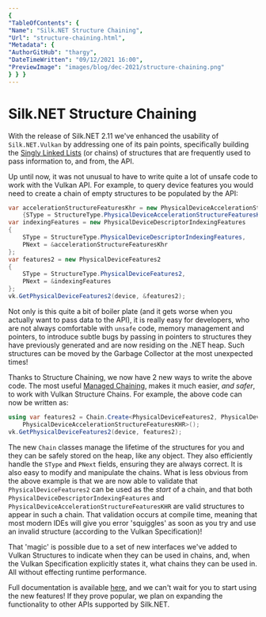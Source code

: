```yaml
---
{
"TableOfContents": {
"Name": "Silk.NET Structure Chaining",
"Url": "structure-chaining.html",
"Metadata": {
"AuthorGitHub": "thargy",
"DateTimeWritten": "09/12/2021 16:00",
"PreviewImage": "images/blog/dec-2021/structure-chaining.png"
} } }
---
```


# Silk.NET Structure Chaining

With the release of Silk.NET 2.11 we've enhanced the usability of `Silk.NET.Vulkan` by addressing one of its pain
points, specifically building the [Singly Linked Lists](https://en.wikipedia.org/wiki/Linked_list) (or chains) of
structures that are frequently used to pass information to, and from, the API.

Up until now, it was not unusual to have to write quite a lot of unsafe code to work with the Vulkan API. For example, to
query device features you would need to create a chain of empty structures to be populated by the API:

```csharp
var accelerationStructureFeaturesKhr = new PhysicalDeviceAccelerationStructureFeaturesKHR
    {SType = StructureType.PhysicalDeviceAccelerationStructureFeaturesKhr};
var indexingFeatures = new PhysicalDeviceDescriptorIndexingFeatures
{
    SType = StructureType.PhysicalDeviceDescriptorIndexingFeatures,
    PNext = &accelerationStructureFeaturesKhr
};
var features2 = new PhysicalDeviceFeatures2
{
    SType = StructureType.PhysicalDeviceFeatures2,
    PNext = &indexingFeatures
};
vk.GetPhysicalDeviceFeatures2(device, &features2);
```

Not only is this quite a bit of boiler plate (and it gets worse when you actually want to pass data to the API), it is
really easy for developers, who are not always comfortable with `unsafe` code, memory management and pointers, to
introduce subtle bugs by passing in pointers to structures they have previously generated and are now residing on the
.NET heap. Such structures can be moved by the Garbage Collector at the most unexpected times!

Thanks to Structure Chaining, we now have 2 new ways to write the above code. The most
useful [Managed Chaining](https://github.com/dotnet/Silk.NET/blob/main/documentation/structure-chaining/managed-chaining.md),
makes it much easier, _and safer_, to work with Vulkan Structure Chains. For example, the above code can now be written
as:

```csharp
using var features2 = Chain.Create<PhysicalDeviceFeatures2, PhysicalDeviceDescriptorIndexingFeatures,
    PhysicalDeviceAccelerationStructureFeaturesKHR>();
vk.GetPhysicalDeviceFeatures2(device, features2);
```

The new `Chain` classes manage the lifetime of the structures for you and they can be safely stored on the
heap, like any object. They also efficiently handle the `SType` and `PNext` fields, ensuring they are always correct. It is
also easy to modify and manipulate the chains. What is less obvious from the above example is that we are now able to
validate that `PhysicalDeviceFeatures2` can be used as the _start_ of a chain, and that
both `PhysicalDeviceDescriptorIndexingFeatures` and `PhysicalDeviceAccelerationStructureFeaturesKHR` are valid
structures to appear in such a chain. That validation occurs at compile time, meaning that most modern IDEs will give
you error 'squiggles' as soon as you try and use an invalid structure (according to the Vulkan Specification)!

That 'magic' is possible due to a set of new interfaces we've added to Vulkan Structures to indicate when they can be
used in chains, and, when the Vulkan Specification explicitly states it, what chains they can be used in. All without
effecting runtime performance.

Full documentation is
available [here](https://github.com/dotnet/Silk.NET/blob/main/documentation/structure-chaining/overview.md), and we
can't wait for you to start using the new features!  If they prove popular, we plan on expanding the functionality to
other APIs supported by Silk.NET.
